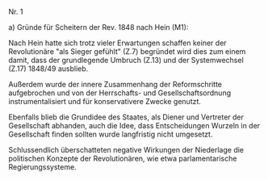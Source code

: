 Nr. 1

a) Gründe für Scheitern der Rev. 1848 nach Hein (M1):



Nach Hein hatte sich trotz vieler Erwartungen schaffen keiner der Revolutionäre "als Sieger gefühlt" (Z.7) begründet wird dies zum einem damit, dass der grundlegende Umbruch (Z.13) und der Systemwechsel (Z.17) 1848/49 ausblieb.

Außerdem wurde der innere Zusammenhang der Reformschritte aufgebrochen und von der Herrschafts- und Gesellschaftsordnung instrumentalisiert und für konservativere Zwecke genutzt.

Ebenfalls blieb die Grundidee des Staates, als Diener und Vertreter der Gesellschaft abhanden, auch die Idee, dass Entscheidungen Wurzeln in der Gesellschaft finden sollten wurde langfristig nicht umgesetzt.

Schlussendlich überschatteten negative Wirkungen der Niederlage die politischen Konzepte der Revolutionären, wie etwa parlamentarische Regierungssysteme.



